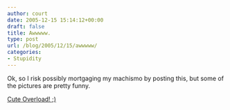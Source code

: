 ```yaml
---
author: court
date: 2005-12-15 15:14:12+00:00
draft: false
title: Awwwww.
type: post
url: /blog/2005/12/15/awwwww/
categories:
- Stupidity
---
```


Ok, so I risk possibly mortgaging my machismo by posting this, but some of the pictures are pretty funny.

[Cute Overload! ;)](http://cuteoverload.com/)
